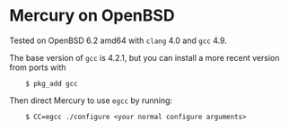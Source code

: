 Mercury on OpenBSD
==================

Tested on OpenBSD 6.2 amd64 with `clang` 4.0 and `gcc` 4.9.

The base version of `gcc` is 4.2.1, but you can install a more recent
version from ports with

```
    $ pkg_add gcc
```

Then direct Mercury to use `egcc` by running:

```
    $ CC=egcc ./configure <your normal configure arguments>
```
